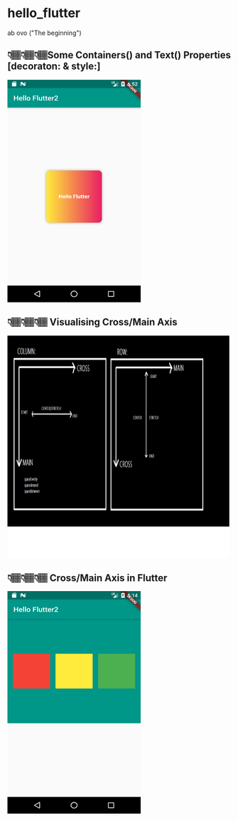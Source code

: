 # hello_flutter
 ab ovo ("The beginning")


##  👇🏽👇🏽👇🏽Some Containers() and Text() Properties [decoraton: & style:]
<img src ="Image/Screenshot2.png" width="300" height="500"> 

## 👇🏽👇🏽👇🏽 Visualising Cross/Main Axis 
<img src ="Image/CrossMain.png" width="500" height="500"> 

## 👇🏽👇🏽👇🏽 Cross/Main Axis in Flutter
<img src ="Image/Rows&Column.png" width="300" height="500"> 



